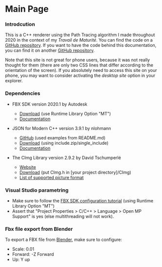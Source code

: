 # Main Page
### Introdcution
This is a C++ renderer using the Path Tracing algorithm I made throughout 2020 in the context of my *Travail de Maturité*. You can find the code on a [GitHub repository](https://github.com/JoachimFavre/PathTracer). If you want to have the code behind this documentation, you can find it on another [GitHub repository](https://github.com/JoachimFavre/PathTracerDocumentation).

Note that this site is not great for phone users, because it was not really thought for them (there are only two CSS lines that differ according to the orientation of the screen). If you absolutely need to access this site on your phone, you may want to consider activating the *desktop site* option in your explorer.

### Dependencies
- FBX SDK version 2020.1 by Autodesk
  - [Download](https://www.autodesk.com/developer-network/platform-technologies/fbx-sdk-2020-0 ) (use Runtime Library Option "MT")
  - [Documentation](https://help.autodesk.com/view/FBX/2020/ENU/)

- JSON for Modern C++ version 3.9.1 by nlohmann
  - [GitHub](https://github.com/nlohmann/json) (used examples from README.md)
  - [Download](https://github.com/nlohmann/json/releases/tag/v3.9.1) (using include.zip/single_include)
  - [Documentation](https://nlohmann.github.io/json/)

- The CImg Library version 2.9.2 by David Tschumperlé
  - [Website](http://cimg.eu/)
  - [Download](http://cimg.eu/download.shtml) (put CImg.h in [your project directory]/CImg)
  - [List of supported picture format](http://cimg.eu/reference/group__cimg__files__io.html)


### Visual Studio parametring
- Make sure to follow the [FBX SDK configuration tutorial](https://help.autodesk.com/view/FBX/2020/ENU/?guid=FBX_Developer_Help_getting_started_installing_and_configuring_configuring_the_fbx_sdk_for_wind_html) (using Runtime Library Option "MT")
- Assert that "Project Properties > C/C++ > Language > Open MP Support" is yes (else multithreading will not work).


### Fbx file export from Blender
To export a FBX file from [Blender](https://www.blender.org/), make sure to configure:
- Scale: 0.01
- Forward: -Z Forward
- Up: Y up
